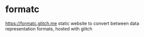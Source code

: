# formatc
https://formatc.glitch.me
static website to convert between data representation formats, hosted with glitch
